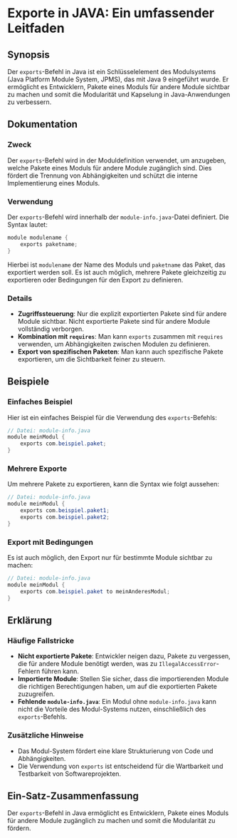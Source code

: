 <!--
Meta Description: # Exporte in JAVA: Ein umfassender Leitfaden ## Synopsis Der `exports`-Befehl in Java ist ein Schlüsselelement des Modulsystems (Java Platform Module ...
Meta Keywords: module, java, die, exports, pakete
-->

# Exporte in JAVA: Ein umfassender Leitfaden

## Synopsis
Der `exports`-Befehl in Java ist ein Schlüsselelement des Modulsystems (Java Platform Module System, JPMS), das mit Java 9 eingeführt wurde. Er ermöglicht es Entwicklern, Pakete eines Moduls für andere Module sichtbar zu machen und somit die Modularität und Kapselung in Java-Anwendungen zu verbessern.

## Dokumentation
### Zweck
Der `exports`-Befehl wird in der Moduldefinition verwendet, um anzugeben, welche Pakete eines Moduls für andere Module zugänglich sind. Dies fördert die Trennung von Abhängigkeiten und schützt die interne Implementierung eines Moduls.

### Verwendung
Der `exports`-Befehl wird innerhalb der `module-info.java`-Datei definiert. Die Syntax lautet:

```java
module modulename {
    exports paketname;
}
```

Hierbei ist `modulename` der Name des Moduls und `paketname` das Paket, das exportiert werden soll. Es ist auch möglich, mehrere Pakete gleichzeitig zu exportieren oder Bedingungen für den Export zu definieren.

### Details
- **Zugriffssteuerung**: Nur die explizit exportierten Pakete sind für andere Module sichtbar. Nicht exportierte Pakete sind für andere Module vollständig verborgen.
- **Kombination mit `requires`**: Man kann `exports` zusammen mit `requires` verwenden, um Abhängigkeiten zwischen Modulen zu definieren.
- **Export von spezifischen Paketen**: Man kann auch spezifische Pakete exportieren, um die Sichtbarkeit feiner zu steuern.

## Beispiele
### Einfaches Beispiel
Hier ist ein einfaches Beispiel für die Verwendung des `exports`-Befehls:

```java
// Datei: module-info.java
module meinModul {
    exports com.beispiel.paket;
}
```

### Mehrere Exporte
Um mehrere Pakete zu exportieren, kann die Syntax wie folgt aussehen:

```java
// Datei: module-info.java
module meinModul {
    exports com.beispiel.paket1;
    exports com.beispiel.paket2;
}
```

### Export mit Bedingungen
Es ist auch möglich, den Export nur für bestimmte Module sichtbar zu machen:

```java
// Datei: module-info.java
module meinModul {
    exports com.beispiel.paket to meinAnderesModul;
}
```

## Erklärung
### Häufige Fallstricke
- **Nicht exportierte Pakete**: Entwickler neigen dazu, Pakete zu vergessen, die für andere Module benötigt werden, was zu `IllegalAccessError`-Fehlern führen kann.
- **Importierte Module**: Stellen Sie sicher, dass die importierenden Module die richtigen Berechtigungen haben, um auf die exportierten Pakete zuzugreifen.
- **Fehlende `module-info.java`**: Ein Modul ohne `module-info.java` kann nicht die Vorteile des Modul-Systems nutzen, einschließlich des `exports`-Befehls.

### Zusätzliche Hinweise
- Das Modul-System fördert eine klare Strukturierung von Code und Abhängigkeiten.
- Die Verwendung von `exports` ist entscheidend für die Wartbarkeit und Testbarkeit von Softwareprojekten.

## Ein-Satz-Zusammenfassung
Der `exports`-Befehl in Java ermöglicht es Entwicklern, Pakete eines Moduls für andere Module zugänglich zu machen und somit die Modularität zu fördern.